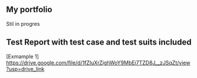 ## My portfolio
Stil in progres

## Test Report with test case and test suits included
[Exmample 1] https://drive.google.com/file/d/1fZluXrZighWoY9MbEi7TZD8J__zJSqZt/view?usp=drive_link

